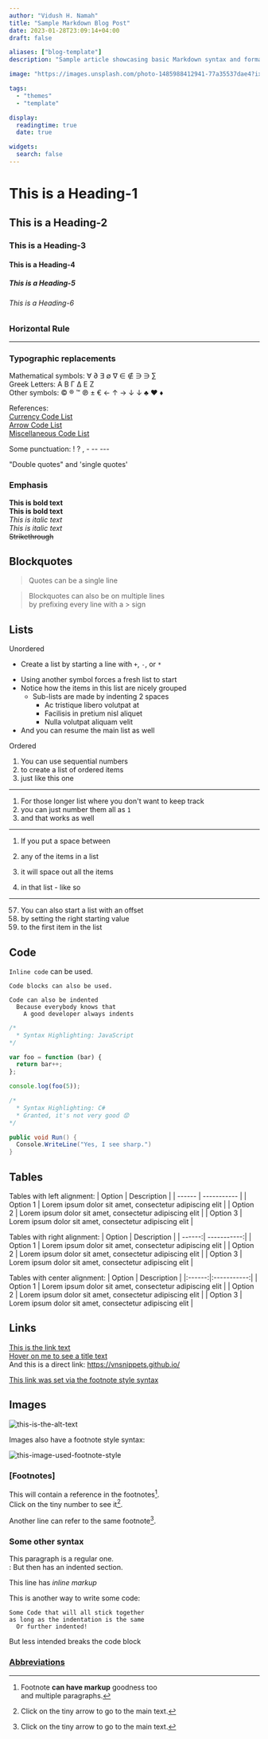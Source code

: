 ```yaml
---
author: "Vidush H. Namah"
title: "Sample Markdown Blog Post"
date: 2023-01-28T23:09:14+04:00
draft: false

aliases: ["blog-template"]
description: "Sample article showcasing basic Markdown syntax and formatting for HTML elements."

image: "https://images.unsplash.com/photo-1485988412941-77a35537dae4?ixlib=rb-4.0.3&ixid=MnwxMjA3fDB8MHxzZWFyY2h8MTR8fGJsb2d8ZW58MHx8MHx8&auto=format&fit=crop&w=1024&q=60"

tags:
  - "themes"
  - "template"

display:
  readingtime: true
  date: true

widgets:
  search: false
---
```


# This is a Heading-1
## This is a Heading-2
### This is a Heading-3
#### This is a Heading-4
##### This is a Heading-5
###### This is a Heading-6

### Horizontal Rule
---

### Typographic replacements
Mathematical symbols:
&forall; &part; &exist; &empty;	&nabla;	&isin; &notin; &ni;	&ni; &sum;  
Greek Letters:
&Alpha;	&Beta; &Gamma; &Delta; &Epsilon; &Zeta;  
Other symbols:
&copy; &reg; &trade; &#8471; &pm; &euro; &larr; &uarr; &rarr; &darr;	&darr; &clubs; &hearts;	&diams;

References:  
[Currency Code List][html-currency-codes]  
[Arrow Code List][html-arrow-codes]  
[Miscellaneous Code List][html-misc-codes]

<!-- Links Shortcode -->
[html-currency-codes]: https://www.w3schools.com/charsets/ref_utf_currency.asp
[html-arrow-codes]: https://www.w3schools.com/charsets/ref_utf_arrows.asp
[html-misc-codes]: https://www.w3schools.com/charsets/ref_utf_symbols.asp


Some punctuation: ! ? , -  -- ---

"Double quotes" and 'single quotes'


### Emphasis
**This is bold text**  
__This is bold text__  
*This is italic text*  
_This is italic text_  
~~Strikethrough~~


## Blockquotes
> Quotes can be a single line

> Blockquotes can also be on multiple lines  
> by prefixing every line with a &gt; sign


## Lists

Unordered
+ Create a list by starting a line with `+`, `-`, or `*`
- Using another symbol forces a fresh list to start
- Notice how the items in this list are nicely grouped
  - Sub-lists are made by indenting 2 spaces
    * Ac tristique libero volutpat at
    + Facilisis in pretium nisl aliquet
    - Nulla volutpat aliquam velit
- And you can resume the main list as well

Ordered
1. You can use sequential numbers
2. to create a list of ordered items
3. just like this one
---
1. For those longer list where you don't want to keep track
1. you can just number them all as `1`
1. and that works as well
---
1. If you put a space between
1. any of the items in a list

1. it will space out all the items
1. in that list - like so
---
57. You can also start a list with an offset
1. by setting the right starting value
1. to the first item in the list


## Code
`Inline code` can be used.

```
Code blocks can also be used.
```

```
Code can also be indented
  Because everybody knows that
    A good developer always indents
```

``` js
/*
  * Syntax Highlighting: JavaScript
*/

var foo = function (bar) {
  return bar++;
};

console.log(foo(5));
```

```csharp
/*
  * Syntax Highlighting: C#
  * Granted, it's not very good 😟
*/

public void Run() {
  Console.WriteLine("Yes, I see sharp.")
}
```

## Tables

Tables with left alignment:
| Option | Description |
| ------ | ----------- |
| Option 1  | Lorem ipsum dolor sit amet, consectetur adipiscing elit |
| Option 2 | Lorem ipsum dolor sit amet, consectetur adipiscing elit |
| Option 3    | Lorem ipsum dolor sit amet, consectetur adipiscing elit |

Tables with right alignment:
| Option | Description |
| ------:| -----------:|
| Option 1  | Lorem ipsum dolor sit amet, consectetur adipiscing elit |
| Option 2 | Lorem ipsum dolor sit amet, consectetur adipiscing elit |
| Option 3    | Lorem ipsum dolor sit amet, consectetur adipiscing elit |

Tables with center alignment:
| Option | Description |
|:------:|:-----------:|
| Option 1  | Lorem ipsum dolor sit amet, consectetur adipiscing elit |
| Option 2 | Lorem ipsum dolor sit amet, consectetur adipiscing elit |
| Option 3    | Lorem ipsum dolor sit amet, consectetur adipiscing elit |


## Links
[This is the link text](https://vnsnippets.github.io/)  
[Hover on me to see a title text](https://vnsnippets.github.io/ "You are hovering!")  
And this is a direct link: https://vnsnippets.github.io/

<!-- This sets a "variable name" to a link -->
<!-- Typically set in the footnotes -->
<!-- Called the footnote style syntax -->
[the-link]: https://vnsnippets.github.io/

<!-- And this is how it is used -->
[This link was set via the footnote style syntax][the-link]


## Images
![this-is-the-alt-text](https://bit.ly/3kPGHfS)  

Images also have a footnote style syntax:
<!-- Here is how you define the footnote variable -->
[image-link]: https://bit.ly/40joBTT

<!-- Here is how you use it -->
![this-image-used-footnote-style][image-link]


### [Footnotes]

This will contain a reference in the footnotes[^foot-first].  
Click on the tiny number to see it[^foot-second].

Another line can refer to the same footnote[^foot-second].

<!-- Here is how you define the footnotes -->
[^foot-first]: Footnote **can have markup** goodness too  
    and multiple paragraphs.

[^foot-second]: Click on the tiny arrow to go to the main text.


### Some other syntax

This paragraph is a regular one.  
: But then has an indented section.

This line has *inline markup*

This is another way to write some code:

    Some Code that will all stick together
    as long as the indentation is the same
      Or further indented!
  But less intended breaks the code block

### [Abbreviations](https://github.com/markdown-it/markdown-it-abbr)